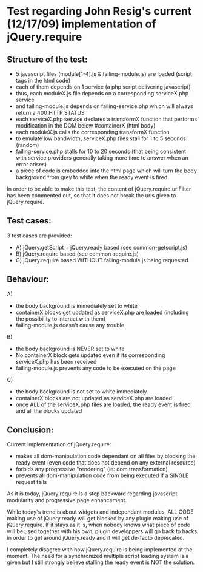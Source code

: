 Test regarding John Resig's current (12/17/09) implementation of jQuery.require
================================

Structure of the test:
-----------------------
* 5 javascript files (module[1-4].js & failing-module.js) are loaded (script tags in the html code)
* each of them depends on 1 service (a php script delivering javascript)
* thus, each moduleX.js file depends on a corresponding serviceX.php service
* and failing-module.js depends on failing-service.php which will always return a 400 HTTP STATUS
* each serviceX.php service declares a transformX function that performs modification in the DOM below #containerX (html body)
* each moduleX.js calls the corresponding transformX function
* to emulate low bandwidth, serviceX.php files stall for 1 to 5 seconds (random)
* failing-service.php stalls for 10 to 20 seconds (that being consistent with service providers generally taking more time to answer when an error arises)
* a piece of code is embedded into the html page which will turn the body background from grey to white when the ready event is fired

In order to be able to make this test, the content of jQuery.require.urlFilter has been commented out, so that it does not break the urls given to jQuery.require.

Test cases:
------------
3 test cases are provided:

* A) jQuery.getScript + jQuery.ready based (see common-getscript.js)
* B) jQuery.require based (see common-require.js)
* C) jQuery.require based WITHOUT failing-module.js being requested

Behaviour:
-----------
A)

* the body background is immediately set to white
* containerX blocks get updated as serviceX.php are loaded (including the possibility to interact with them)
* failing-module.js doesn't cause any trouble

B)

* the body background is NEVER set to white
* No containerX block gets updated even if its corresponding serviceX.php has been received
* failing-module.js prevents any code to be executed on the page

C)

* the body background is not set to white immediately
* containerX blocks are not updated as serviceX.php are loaded
* once ALL of the serviceX.php files are loaded, the ready event is fired and all the blocks updated

Conclusion:
------------
Current implementation of jQuery.require:

* makes all dom-manipulation code dependant on all files by blocking the ready event (even code that does not depend on any external resource)
* forbids any progressive "rendering" (ie: dom transformation)
* prevents all dom-manipulation code from being executed if a SINGLE request fails

As it is today, jQuery.require is a step backward regarding javascript modularity and progressive page enhancement.

While today's trend is about widgets and independant modules, ALL CODE making use of jQuery.ready will get blocked by any plugin making use of jQuery.require. If it stays as it is, when nobody knows what piece of code will be used together with his own, plugin developpers will go back to hacks in order to get around jQuery.ready and it will get de-facto deprecated.

I completely disagree with how jQuery.require is being implemented at the moment. The need for a synchronized multiple script loading system is a given but I still strongly believe stalling the ready event is NOT the solution.